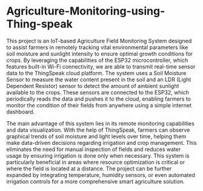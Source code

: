 # Agriculture-Monitoring-using-Thing-speak

This project is an IoT-based Agriculture Field Monitoring System designed to assist farmers in remotely tracking vital environmental parameters like soil moisture and sunlight intensity to ensure optimal growth conditions for crops. By leveraging the capabilities of the ESP32 microcontroller, which features built-in Wi-Fi connectivity, we are able to transmit real-time sensor data to the ThingSpeak cloud platform. The system uses a Soil Moisture Sensor to measure the water content present in the soil and an LDR (Light Dependent Resistor) sensor to detect the amount of ambient sunlight available to the crops. These sensors are connected to the ESP32, which periodically reads the data and pushes it to the cloud, enabling farmers to monitor the condition of their fields from anywhere using a simple internet dashboard.

The main advantage of this system lies in its remote monitoring capabilities and data visualization. With the help of ThingSpeak, farmers can observe graphical trends of soil moisture and light levels over time, helping them make data-driven decisions regarding irrigation and crop management. This eliminates the need for manual inspection of fields and reduces water usage by ensuring irrigation is done only when necessary. This system is particularly beneficial in areas where resource optimization is critical or where the field is located at a distance. The project can be further expanded by integrating temperature, humidity sensors, or even automated irrigation controls for a more comprehensive smart agriculture solution.
